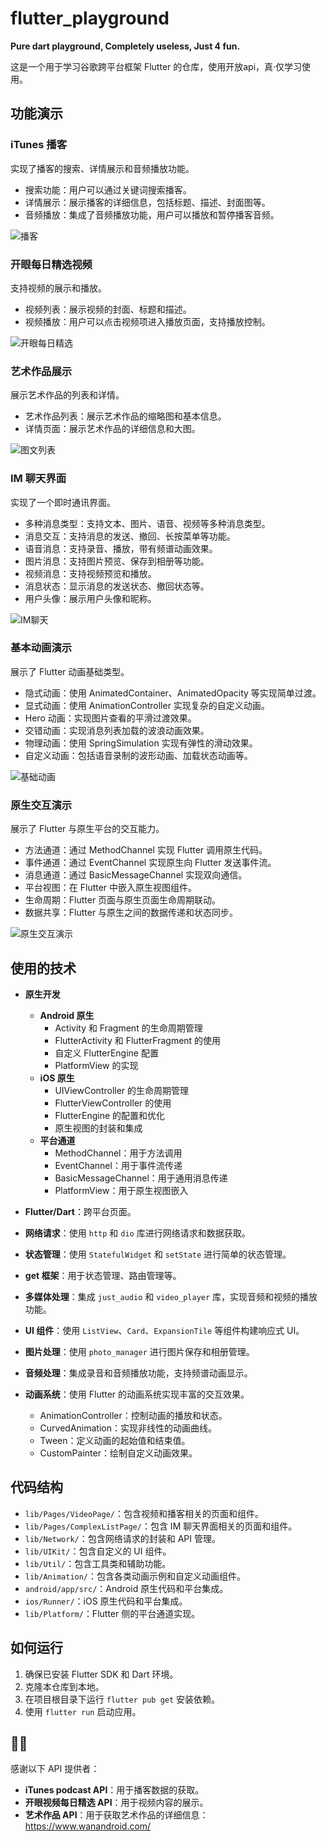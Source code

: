 # flutter_playground

**Pure dart playground, Completely useless, Just 4 fun.**

这是一个用于学习谷歌跨平台框架 Flutter 的仓库，使用开放api，真·仅学习使用。

## 功能演示

### iTunes 播客
实现了播客的搜索、详情展示和音频播放功能。
- 搜索功能：用户可以通过关键词搜索播客。
- 详情展示：展示播客的详细信息，包括标题、描述、封面图等。
- 音频播放：集成了音频播放功能，用户可以播放和暂停播客音频。

![播客](https://github.com/Dtheme/flutter_playground/tree/main/picturepicture/podcast_demo.gif)

### 开眼每日精选视频
支持视频的展示和播放。
- 视频列表：展示视频的封面、标题和描述。
- 视频播放：用户可以点击视频项进入播放页面，支持播放控制。

![开眼每日精选](https://github.com/Dtheme/flutter_playground/tree/main/picture/video_demo.gif)

### 艺术作品展示
展示艺术作品的列表和详情。
- 艺术作品列表：展示艺术作品的缩略图和基本信息。
- 详情页面：展示艺术作品的详细信息和大图。

![图文列表](https://github.com/Dtheme/flutter_playground/tree/main/picture/art_demo.gif)

### IM 聊天界面
实现了一个即时通讯界面。
- 多种消息类型：支持文本、图片、语音、视频等多种消息类型。
- 消息交互：支持消息的发送、撤回、长按菜单等功能。
- 语音消息：支持录音、播放，带有频谱动画效果。
- 图片消息：支持图片预览、保存到相册等功能。
- 视频消息：支持视频预览和播放。
- 消息状态：显示消息的发送状态、撤回状态等。
- 用户头像：展示用户头像和昵称。

![IM聊天](https://github.com/Dtheme/flutter_playground/tree/main/picture/im_demo.gif)

### 基本动画演示
展示了 Flutter 动画基础类型。
- 隐式动画：使用 AnimatedContainer、AnimatedOpacity 等实现简单过渡。
- 显式动画：使用 AnimationController 实现复杂的自定义动画。
- Hero 动画：实现图片查看的平滑过渡效果。
- 交错动画：实现消息列表加载的波浪动画效果。
- 物理动画：使用 SpringSimulation 实现有弹性的滑动效果。
- 自定义动画：包括语音录制的波形动画、加载状态动画等。

![基础动画](https://github.com/Dtheme/flutter_playground/tree/main/picture/animation_demo.gif)

### 原生交互演示
展示了 Flutter 与原生平台的交互能力。
- 方法通道：通过 MethodChannel 实现 Flutter 调用原生代码。
- 事件通道：通过 EventChannel 实现原生向 Flutter 发送事件流。
- 消息通道：通过 BasicMessageChannel 实现双向通信。
- 平台视图：在 Flutter 中嵌入原生视图组件。
- 生命周期：Flutter 页面与原生页面生命周期联动。
- 数据共享：Flutter 与原生之间的数据传递和状态同步。

![原生交互演示](https://github.com/Dtheme/flutter_playground/tree/main/picture/native_demo.gif)

## 使用的技术

- **原生开发**
  - **Android 原生**
    - Activity 和 Fragment 的生命周期管理
    - FlutterActivity 和 FlutterFragment 的使用
    - 自定义 FlutterEngine 配置
    - PlatformView 的实现
  - **iOS 原生**
    - UIViewController 的生命周期管理
    - FlutterViewController 的使用
    - FlutterEngine 的配置和优化
    - 原生视图的封装和集成
  - **平台通道**
    - MethodChannel：用于方法调用
    - EventChannel：用于事件流传递
    - BasicMessageChannel：用于通用消息传递
    - PlatformView：用于原生视图嵌入

- **Flutter/Dart**：跨平台页面。
- **网络请求**：使用 `http` 和 `dio` 库进行网络请求和数据获取。
- **状态管理**：使用 `StatefulWidget` 和 `setState` 进行简单的状态管理。
- **get 框架**：用于状态管理、路由管理等。
- **多媒体处理**：集成 `just_audio` 和 `video_player` 库，实现音频和视频的播放功能。
- **UI 组件**：使用 `ListView`、`Card`、`ExpansionTile` 等组件构建响应式 UI。
- **图片处理**：使用 `photo_manager` 进行图片保存和相册管理。
- **音频处理**：集成录音和音频播放功能，支持频谱动画显示。
- **动画系统**：使用 Flutter 的动画系统实现丰富的交互效果。
  - AnimationController：控制动画的播放和状态。
  - CurvedAnimation：实现非线性的动画曲线。
  - Tween：定义动画的起始值和结束值。
  - CustomPainter：绘制自定义动画效果。

## 代码结构

- `lib/Pages/VideoPage/`：包含视频和播客相关的页面和组件。
- `lib/Pages/ComplexListPage/`：包含 IM 聊天界面相关的页面和组件。
- `lib/Network/`：包含网络请求的封装和 API 管理。
- `lib/UIKit/`：包含自定义的 UI 组件。
- `lib/Util/`：包含工具类和辅助功能。
- `lib/Animation/`：包含各类动画示例和自定义动画组件。
- `android/app/src/`：Android 原生代码和平台集成。
- `ios/Runner/`：iOS 原生代码和平台集成。
- `lib/Platform/`：Flutter 侧的平台通道实现。

## 如何运行

1. 确保已安装 Flutter SDK 和 Dart 环境。
2. 克隆本仓库到本地。
3. 在项目根目录下运行 `flutter pub get` 安装依赖。
4. 使用 `flutter run` 启动应用。

## 👏🏻

感谢以下 API 提供者：

- **iTunes podcast API**：用于播客数据的获取。
- **开眼视频每日精选 API**：用于视频内容的展示。
- **艺术作品 API**：用于获取艺术作品的详细信息：https://www.wanandroid.com/

